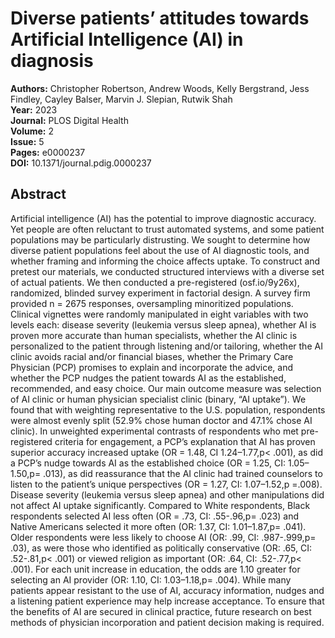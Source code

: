 # Diverse patients’ attitudes towards Artificial Intelligence (AI) in diagnosis

**Authors:** Christopher Robertson, Andrew Woods, Kelly Bergstrand, Jess Findley, Cayley Balser, Marvin J. Slepian, Rutwik Shah  
**Year:** 2023  
**Journal:** PLOS Digital Health  
**Volume:** 2  
**Issue:** 5  
**Pages:** e0000237  
**DOI:** 10.1371/journal.pdig.0000237  

## Abstract
Artificial intelligence (AI) has the potential to improve diagnostic accuracy. Yet people are often reluctant to trust automated systems, and some patient populations may be particularly distrusting. We sought to determine how diverse patient populations feel about the use of AI diagnostic tools, and whether framing and informing the choice affects uptake. To construct and pretest our materials, we conducted structured interviews with a diverse set of actual patients. We then conducted a pre-registered (osf.io/9y26x), randomized, blinded survey experiment in factorial design. A survey firm provided n = 2675 responses, oversampling minoritized populations. Clinical vignettes were randomly manipulated in eight variables with two levels each: disease severity (leukemia versus sleep apnea), whether AI is proven more accurate than human specialists, whether the AI clinic is personalized to the patient through listening and/or tailoring, whether the AI clinic avoids racial and/or financial biases, whether the Primary Care Physician (PCP) promises to explain and incorporate the advice, and whether the PCP nudges the patient towards AI as the established, recommended, and easy choice. Our main outcome measure was selection of AI clinic or human physician specialist clinic (binary, “AI uptake”). We found that with weighting representative to the U.S. population, respondents were almost evenly split (52.9% chose human doctor and 47.1% chose AI clinic). In unweighted experimental contrasts of respondents who met pre-registered criteria for engagement, a PCP’s explanation that AI has proven superior accuracy increased uptake (OR = 1.48, CI 1.24–1.77,p< .001), as did a PCP’s nudge towards AI as the established choice (OR = 1.25, CI: 1.05–1.50,p= .013), as did reassurance that the AI clinic had trained counselors to listen to the patient’s unique perspectives (OR = 1.27, CI: 1.07–1.52,p =.008). Disease severity (leukemia versus sleep apnea) and other manipulations did not affect AI uptake significantly. Compared to White respondents, Black respondents selected AI less often (OR = .73, CI: .55-.96,p= .023) and Native Americans selected it more often (OR: 1.37, CI: 1.01–1.87,p= .041). Older respondents were less likely to choose AI (OR: .99, CI: .987-.999,p= .03), as were those who identified as politically conservative (OR: .65, CI: .52-.81,p< .001) or viewed religion as important (OR: .64, CI: .52-.77,p< .001). For each unit increase in education, the odds are 1.10 greater for selecting an AI provider (OR: 1.10, CI: 1.03–1.18,p= .004). While many patients appear resistant to the use of AI, accuracy information, nudges and a listening patient experience may help increase acceptance. To ensure that the benefits of AI are secured in clinical practice, future research on best methods of physician incorporation and patient decision making is required.

